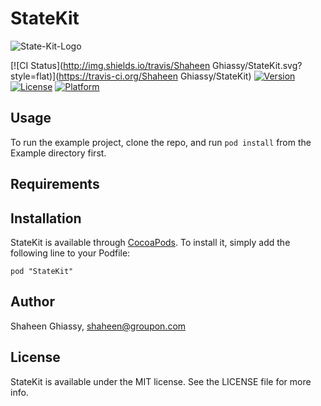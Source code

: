 # StateKit

![State-Kit-Logo](http://lnk.ghiassy.com/1CnHYv9)

[![CI Status](http://img.shields.io/travis/Shaheen Ghiassy/StateKit.svg?style=flat)](https://travis-ci.org/Shaheen Ghiassy/StateKit)
[![Version](https://img.shields.io/cocoapods/v/StateKit.svg?style=flat)](http://cocoadocs.org/docsets/StateKit)
[![License](https://img.shields.io/cocoapods/l/StateKit.svg?style=flat)](http://cocoadocs.org/docsets/StateKit)
[![Platform](https://img.shields.io/cocoapods/p/StateKit.svg?style=flat)](http://cocoadocs.org/docsets/StateKit)

## Usage

To run the example project, clone the repo, and run `pod install` from the Example directory first.

## Requirements

## Installation

StateKit is available through [CocoaPods](http://cocoapods.org). To install
it, simply add the following line to your Podfile:

    pod "StateKit"

## Author

Shaheen Ghiassy, shaheen@groupon.com

## License

StateKit is available under the MIT license. See the LICENSE file for more info.

